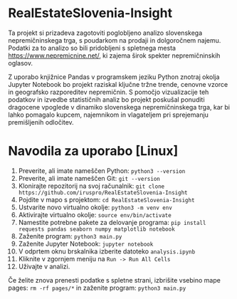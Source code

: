 # RealEstateSlovenia-Insight
Ta projekt si prizadeva zagotoviti poglobljeno analizo slovenskega nepremičninskega trga, s poudarkom na prodaji in dolgoročnem najemu. Podatki za to analizo so bili pridobljeni s spletnega mesta https://www.nepremicnine.net/, ki zajema širok spekter nepremičninskih oglasov.

Z uporabo knjižnice Pandas v programskem jeziku Python znotraj okolja Jupyter Notebook bo projekt raziskal ključne tržne trende, cenovne vzorce in geografsko razporeditev nepremičnin. S pomočjo vizualizacije teh podatkov in izvedbe statističnih analiz bo projekt poskušal ponuditi dragocene vpoglede v dinamiko slovenskega nepremičninskega trga, kar bi lahko pomagalo kupcem, najemnikom in vlagateljem pri sprejemanju premišljenih odločitev.

# Navodila za uporabo [Linux]

1. Preverite, ali imate nameščen Python: `python3 --version`
2. Preverite, ali imate nameščen Git: `git --version`
3. Klonirajte repozitorij na svoj računalnik: `git clone https://github.com/iruspro/RealEstateSlovenia-Insight`
4. Pojdite v mapo s projektom: `cd RealEstateSlovenia-Insight`
5. Ustvarite novo virtualno okolje: `python3 -m venv env`
6. Aktivirajte virtualno okolje: `source env/bin/activate`
6. Namestite potrebne pakete za delovanje programa: `pip install requests pandas seaborn numpy matplotlib notebook`
7. Zaženite program: `python3 main.py`
8. Zaženite Jupyter Notebook: `jupyter notebook`
9. V odprtem oknu brskalnika izberite datoteko `analysis.ipynb`
10. Kliknite v zgornjem meniju na `Run -> Run All Cells`
11. Uživajte v analizi.

Če želite znova prenesti podatke s spletne strani, izbrišite vsebino mape pages: `rm -rf pages/*` in zaženite program: `python3 main.py`
